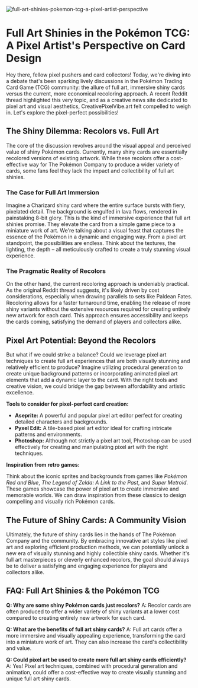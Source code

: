 ![full-art-shinies-pokemon-tcg-a-pixel-artist-perspective](https://images.pexels.com/photos/29986277/pexels-photo-29986277.jpeg?auto=compress&cs=tinysrgb&fit=crop&h=627&w=1200)

# Full Art Shinies in the Pokémon TCG: A Pixel Artist's Perspective on Card Design

Hey there, fellow pixel pushers and card collectors! Today, we're diving into a debate that's been sparking lively discussions in the Pokémon Trading Card Game (TCG) community: the allure of full art, immersive shiny cards versus the current, more economical recoloring approach. A recent Reddit thread highlighted this very topic, and as a creative news site dedicated to pixel art and visual aesthetics, CreativePixelVibe.art felt compelled to weigh in. Let's explore the pixel-perfect possibilities!

## The Shiny Dilemma: Recolors vs. Full Art

The core of the discussion revolves around the visual appeal and perceived value of shiny Pokémon cards. Currently, many shiny cards are essentially recolored versions of existing artwork. While these recolors offer a cost-effective way for The Pokémon Company to produce a wider variety of cards, some fans feel they lack the impact and collectibility of full art shinies.

### The Case for Full Art Immersion

Imagine a Charizard shiny card where the entire surface bursts with fiery, pixelated detail. The background is engulfed in lava flows, rendered in painstaking 8-bit glory. This is the kind of immersive experience that full art shinies promise. They elevate the card from a simple game piece to a miniature work of art. We're talking about a visual feast that captures the essence of the Pokémon in a dynamic and engaging way. From a pixel art standpoint, the possibilities are endless. Think about the textures, the lighting, the depth – all meticulously crafted to create a truly stunning visual experience.

### The Pragmatic Reality of Recolors

On the other hand, the current recoloring approach is undeniably practical. As the original Reddit thread suggests, it's likely driven by cost considerations, especially when drawing parallels to sets like Paldean Fates. Recoloring allows for a faster turnaround time, enabling the release of more shiny variants without the extensive resources required for creating entirely new artwork for each card. This approach ensures accessibility and keeps the cards coming, satisfying the demand of players and collectors alike.

## Pixel Art Potential: Beyond the Recolors

But what if we could strike a balance? Could we leverage pixel art techniques to create full art experiences that are both visually stunning and relatively efficient to produce? Imagine utilizing procedural generation to create unique background patterns or incorporating animated pixel art elements that add a dynamic layer to the card. With the right tools and creative vision, we could bridge the gap between affordability and artistic excellence.

**Tools to consider for pixel-perfect card creation:**

*   **Aseprite:** A powerful and popular pixel art editor perfect for creating detailed characters and backgrounds.
*   **Pyxel Edit:** A tile-based pixel art editor ideal for crafting intricate patterns and environments.
*   **Photoshop:** Although not strictly a pixel art tool, Photoshop can be used effectively for creating and manipulating pixel art with the right techniques.

**Inspiration from retro games:**

Think about the iconic sprites and backgrounds from games like *Pokémon Red and Blue*, *The Legend of Zelda: A Link to the Past*, and *Super Metroid*. These games showcase the power of pixel art to create immersive and memorable worlds. We can draw inspiration from these classics to design compelling and visually rich Pokémon cards.

## The Future of Shiny Cards: A Community Vision

Ultimately, the future of shiny cards lies in the hands of The Pokémon Company and the community. By embracing innovative art styles like pixel art and exploring efficient production methods, we can potentially unlock a new era of visually stunning and highly collectible shiny cards. Whether it's full art masterpieces or cleverly enhanced recolors, the goal should always be to deliver a satisfying and engaging experience for players and collectors alike.

## FAQ: Full Art Shinies & the Pokémon TCG

**Q: Why are some shiny Pokémon cards just recolors?**
A: Recolor cards are often produced to offer a wider variety of shiny variants at a lower cost compared to creating entirely new artwork for each card.

**Q: What are the benefits of full art shiny cards?**
A: Full art cards offer a more immersive and visually appealing experience, transforming the card into a miniature work of art. They can also increase the card's collectibility and value.

**Q: Could pixel art be used to create more full art shiny cards efficiently?**
A: Yes! Pixel art techniques, combined with procedural generation and animation, could offer a cost-effective way to create visually stunning and unique full art shiny cards.
